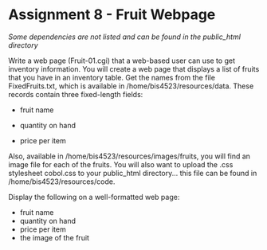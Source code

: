 # Assignment 8 - Fruit Webpage

*Some dependencies are not listed and can be found in the public_html directory*

Write a web page (Fruit-01.cgi) that a web-based user can use to get inventory information. You will create a web page that displays a list of fruits that you have in an inventory table. Get the names from the file FixedFruits.txt, which is available in /home/bis4523/resources/data. These records contain three fixed-length fields:

- fruit name

- quantity on hand

- price per item

 

Also, available in /home/bis4523/resources/images/fruits, you will find an image file for each of the fruits.  You will also want to upload the .css stylesheet cobol.css to your public_html directory... this file can be found in /home/bis4523/resources/code.

Display the following on a well-formatted web page:

  -  fruit name
   - quantity on hand
 -   price per item
  -  the image of the fruit
